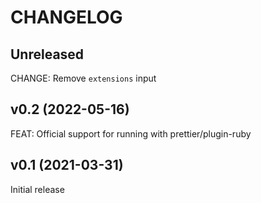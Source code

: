 # CHANGELOG

## Unreleased

CHANGE: Remove `extensions` input

## v0.2 (2022-05-16)

FEAT: Official support for running with prettier/plugin-ruby

## v0.1 (2021-03-31)

Initial release

